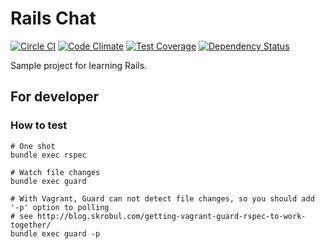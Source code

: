 Rails Chat
==========
[![Circle CI](https://circleci.com/gh/1000k/rails-chat.svg?style=svg)](https://circleci.com/gh/1000k/rails-chat) [![Code Climate](https://codeclimate.com/github/1000k/rails-chat/badges/gpa.svg)](https://codeclimate.com/github/1000k/rails-chat) [![Test Coverage](https://codeclimate.com/github/1000k/rails-chat/badges/coverage.svg)](https://codeclimate.com/github/1000k/rails-chat/coverage) [![Dependency Status](https://gemnasium.com/1000k/rails-chat.svg)](https://gemnasium.com/1000k/rails-chat)

Sample project for learning Rails.

For developer
----
### How to test
```
# One shot
bundle exec rspec

# Watch file changes
bundle exec guard

# With Vagrant, Guard can not detect file changes, so you should add '-p' option to polling
# see http://blog.skrobul.com/getting-vagrant-guard-rspec-to-work-together/
bundle exec guard -p
```
